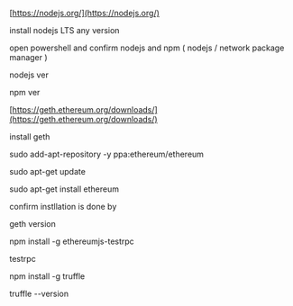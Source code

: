 [https://nodejs.org/](https://nodejs.org/)

install nodejs LTS any version

open powershell and confirm nodejs and npm \( nodejs / network package manager \)

nodejs ver

npm ver

[https://geth.ethereum.org/downloads/](https://geth.ethereum.org/downloads/)

install geth

  sudo add-apt-repository -y ppa:ethereum/ethereum

 sudo apt-get update

  sudo apt-get install ethereum

confirm instllation is done by

geth version

npm install -g ethereumjs-testrpc

testrpc

npm install -g truffle

truffle --version

